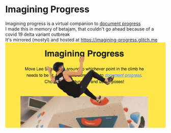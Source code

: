 # Imagining Progress
Imagining progress is a virtual companion to [document progress](https://www.instagram.com/documentprogress/)  
I made this in memory of betajam, that couldn't go ahead because of a covid 19 delta variant outbreak  
It's mirrored (mostyl) and hosted at https://imagining-progress.glitch.me
![a pic of Harry hanging off the page description](hero.png)